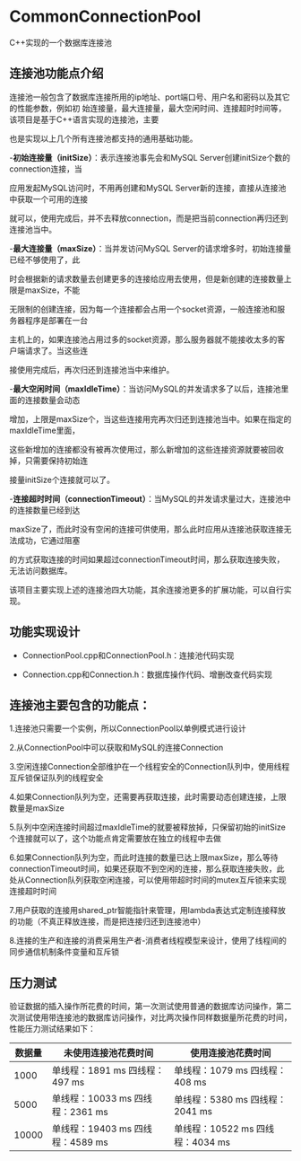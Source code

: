 # CommonConnectionPool
C++实现的一个数据库连接池
## **连接池功能点介绍**

连接池一般包含了数据库连接所用的ip地址、port端口号、用户名和密码以及其它的性能参数，例如初
始连接量，最大连接量，最大空闲时间、连接超时时间等，该项目是基于C++语言实现的连接池，主要

也是实现以上几个所有连接池都支持的通用基础功能。

-**初始连接量（****initSize****）**：表示连接池事先会和MySQL Server创建initSize个数的connection连接，当

应用发起MySQL访问时，不用再创建和MySQL Server新的连接，直接从连接池中获取一个可用的连接

就可以，使用完成后，并不去释放connection，而是把当前connection再归还到连接池当中。

-**最大连接量（****maxSize****）**：当并发访问MySQL Server的请求增多时，初始连接量已经不够使用了，此

时会根据新的请求数量去创建更多的连接给应用去使用，但是新创建的连接数量上限是maxSize，不能

无限制的创建连接，因为每一个连接都会占用一个socket资源，一般连接池和服务器程序是部署在一台

主机上的，如果连接池占用过多的socket资源，那么服务器就不能接收太多的客户端请求了。当这些连

接使用完成后，再次归还到连接池当中来维护。

-**最大空闲时间（****maxIdleTime****）**：当访问MySQL的并发请求多了以后，连接池里面的连接数量会动态

增加，上限是maxSize个，当这些连接用完再次归还到连接池当中。如果在指定的maxIdleTime里面，

这些新增加的连接都没有被再次使用过，那么新增加的这些连接资源就要被回收掉，只需要保持初始连

接量initSize个连接就可以了。

-**连接超时时间（****connectionTimeout****）**：当MySQL的并发请求量过大，连接池中的连接数量已经到达

maxSize了，而此时没有空闲的连接可供使用，那么此时应用从连接池获取连接无法成功，它通过阻塞

的方式获取连接的时间如果超过connectionTimeout时间，那么获取连接失败，无法访问数据库。

该项目主要实现上述的连接池四大功能，其余连接池更多的扩展功能，可以自行实现。

## **功能实现设计**

- ConnectionPool.cpp和ConnectionPool.h：连接池代码实现

- Connection.cpp和Connection.h：数据库操作代码、增删改查代码实现

## **连接池主要包含的功能点**：

1.连接池只需要一个实例，所以ConnectionPool以单例模式进行设计

2.从ConnectionPool中可以获取和MySQL的连接Connection

3.空闲连接Connection全部维护在一个线程安全的Connection队列中，使用线程互斥锁保证队列的线程安全

4.如果Connection队列为空，还需要再获取连接，此时需要动态创建连接，上限数量是maxSize

5.队列中空闲连接时间超过maxIdleTime的就要被释放掉，只保留初始的initSize个连接就可以了，这个功能点肯定需要放在独立的线程中去做

6.如果Connection队列为空，而此时连接的数量已达上限maxSize，那么等待connectionTimeout时间，如果还获取不到空闲的连接，那么获取连接失败，此处从Connection队列获取空闲连接，可以使用带超时时间的mutex互斥锁来实现连接超时时间

7.用户获取的连接用shared_ptr智能指针来管理，用lambda表达式定制连接释放的功能（不真正释放连接，而是把连接归还到连接池中）

8.连接的生产和连接的消费采用生产者-消费者线程模型来设计，使用了线程间的同步通信机制条件变量和互斥锁

## **压力测试**

验证数据的插入操作所花费的时间，第一次测试使用普通的数据库访问操作，第二次测试使用带连接池的数据库访问操作，对比两次操作同样数据量所花费的时间，性能压力测试结果如下：

| 数据量 | 未使用连接池花费时间             | 使用连接池花费时间               |
| ------ | -------------------------------- | -------------------------------- |
| 1000   | 单线程：1891 ms 四线程：497 ms   | 单线程：1079 ms 四线程：408 ms   |
| 5000   | 单线程：10033 ms 四线程：2361 ms | 单线程：5380 ms 四线程：2041 ms  |
| 10000  | 单线程：19403 ms 四线程：4589 ms | 单线程：10522 ms 四线程：4034 ms |

